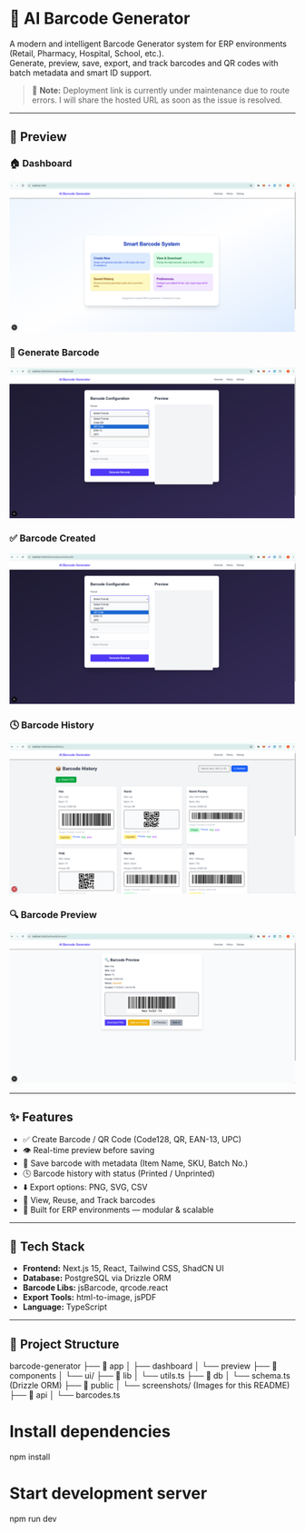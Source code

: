 # 🧠 AI Barcode Generator

A modern and intelligent Barcode Generator system for ERP environments (Retail, Pharmacy, Hospital, School, etc.).  
Generate, preview, save, export, and track barcodes and QR codes with batch metadata and smart ID support.

> 🚀 **Note:** Deployment link is currently under maintenance due to route errors. I will share the hosted URL as soon as the issue is resolved.

---

## 📸 Preview

### 🏠 Dashboard
![Dashboard](./public/Screensort/dasboard.png)

### 🔧 Generate Barcode
![Generate](./public/Screensort/BarcodeConfig.png)

### ✅ Barcode Created
![Barcode Generated](./public/Screensort/BarcodeConfig.png)

### 🕓 Barcode History
![Barcode History](./public/Screensort/History.png)

### 🔍 Barcode Preview
![Barcode Preview](./public/Screensort/Preview.png)

---

## ✨ Features

- ✅ Create Barcode / QR Code (Code128, QR, EAN-13, UPC)
- 👁️ Real-time preview before saving
- 💾 Save barcode with metadata (Item Name, SKU, Batch No.)
- 🕓 Barcode history with status (Printed / Unprinted)
- ⬇️ Export options: PNG, SVG, CSV
- 🔁 View, Reuse, and Track barcodes
- 🧠 Built for ERP environments — modular & scalable

---

## 🔧 Tech Stack

- **Frontend:** Next.js 15, React, Tailwind CSS, ShadCN UI
- **Database:** PostgreSQL via Drizzle ORM
- **Barcode Libs:** jsBarcode, qrcode.react
- **Export Tools:** html-to-image, jsPDF
- **Language:** TypeScript

---

## 📁 Project Structure


 barcode-generator
├── 📂 app
│ ├── dashboard
│ └── preview
├── 📂 components
│ └── ui/
├── 📂 lib
│ └── utils.ts
├── 📂 db
│ └── schema.ts (Drizzle ORM)
├── 📂 public
│ └── screenshots/ (Images for this README)
├── 📂 api
│ └── barcodes.ts




# Install dependencies
npm install

# Start development server
npm run dev

